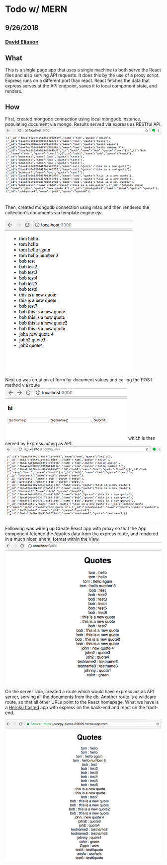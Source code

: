 # Todo w/ MERN
## 9/26/2018
### [David Eliason](http://www.davethemaker.com)

## What

This is a single page app that uses a single machine to both serve the React files and also serving API requests. It does this by the use of a proxy script. Express runs on a different port than react. React fetches the data that express serves at the API endpoint, saves it to local component state, and renders.

## How

First, created mongodb connection using local mongodb instance, populating document via mongo. Results served via express as RESTful API.
![RESTful JSON](./expressAPI.png)

Then, created mongodb connection using mlab and then rendered the collection's documents via template engine ejs.

![mlab ejs](./mlab_ejs_engine.png)

Next up was creation of form for document values and calling the POST method via route
![form for POSTed data](./input-form-POST.png)
which is then served by Express acting as API:
![updated JSON per API route](./result-of-POSTed-form-data.png)

Following was wiring up Create React app with proxy so that the App component fetched the /quotes data from the express route, and rendered in a much nicer, ahem, format within the View.
![Express as API, React rendering all docs](./AllDocsRenderedReact.png)

On the server side, created a route which would have express act as API server, serving all the documents from the db. Another route is a wildcare route, so that all other URLs point to the React homepage. What we have is a [Heroku hosted](https://sleepy-sierra-89009.herokuapp.com/) app with express on the back-end and react on the front-end. 

![Express and React](./React-rendering-ExpressAPI.png)
